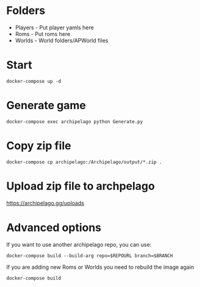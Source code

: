 # Folders
* Players - Put player yamls here
* Roms - Put roms here
* Worlds - World folders/APWorld files

# Start
```
docker-compose up -d
```
# Generate game
```
docker-compose exec archipelago python Generate.py
```
# Copy zip file
```
docker-compose cp archipelago:/Archipelago/output/*.zip .
```
# Upload zip file to archpelago
https://archipelago.gg/uploads

# Advanced options
If you want to use another archipelago repo, you can use:
```
docker-compose build --build-arg repo=$REPOURL branch=$BRANCH
```
If you are adding new Roms or Worlds you need to rebuild the image again
```
docker-compose build
```
